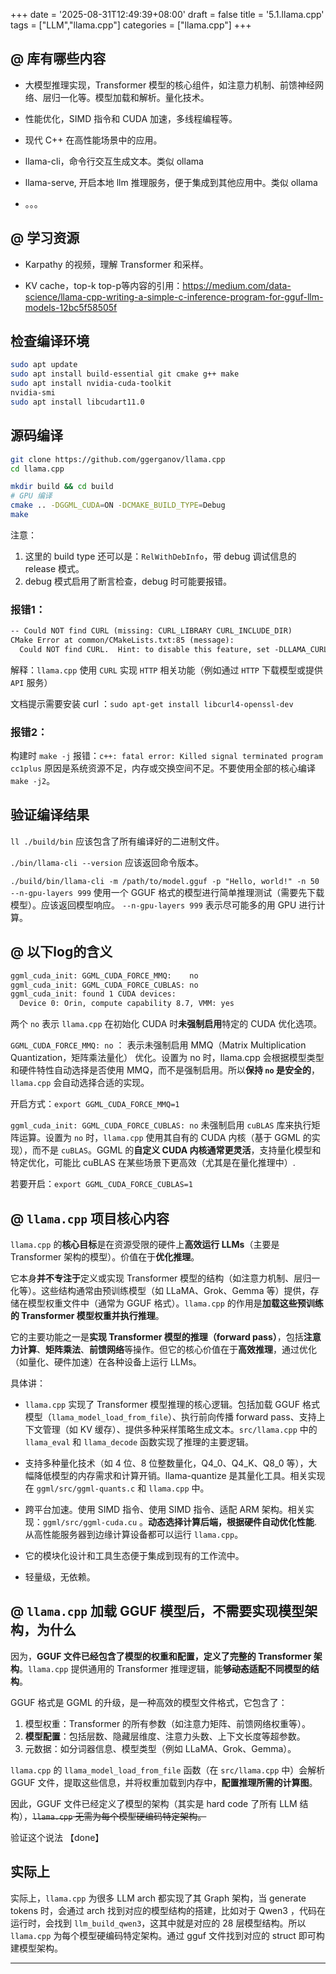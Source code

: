 +++
date = '2025-08-31T12:49:39+08:00'
draft = false
title = '5.1.llama.cpp'
tags = ["LLM","llama.cpp"]
categories = ["llama.cpp"]
+++



## @ 库有哪些内容

- 大模型推理实现，Transformer 模型的核心组件，如注意力机制、前馈神经网络、层归一化等。模型加载和解析。量化技术。

- 性能优化，SIMD 指令和 CUDA 加速，多线程编程等。

- 现代 C++ 在高性能场景中的应用。

- llama-cli，命令行交互生成文本。类似 ollama

- llama-serve, 开启本地 llm 推理服务，便于集成到其他应用中。类似 ollama

- 。。。


## @ 学习资源


- Karpathy 的视频，理解 Transformer 和采样。

- KV cache，top-k top-p等内容的引用：https://medium.com/data-science/llama-cpp-writing-a-simple-c-inference-program-for-gguf-llm-models-12bc5f58505f


## 检查编译环境

~~~sh
sudo apt update
sudo apt install build-essential git cmake g++ make
sudo apt install nvidia-cuda-toolkit
nvidia-smi
sudo apt install libcudart11.0
~~~


## 源码编译

~~~sh
git clone https://github.com/ggerganov/llama.cpp
cd llama.cpp

mkdir build && cd build
# GPU 编译
cmake .. -DGGML_CUDA=ON -DCMAKE_BUILD_TYPE=Debug
make
~~~

注意：

1. 这里的 build type 还可以是：`RelWithDebInfo`，带 debug 调试信息的 release 模式。
2. debug 模式启用了断言检查，debug 时可能要报错。

### 报错1：

~~~txt
-- Could NOT find CURL (missing: CURL_LIBRARY CURL_INCLUDE_DIR)
CMake Error at common/CMakeLists.txt:85 (message):
  Could NOT find CURL.  Hint: to disable this feature, set -DLLAMA_CURL=OFF
~~~

解释：`llama.cpp` 使用 `CURL` 实现 `HTTP` 相关功能（例如通过 `HTTP` 下载模型或提供 `API` 服务）

文档提示需要安装 curl ：`sudo apt-get install libcurl4-openssl-dev`


### 报错2：

构建时 `make -j` 报错：`c++: fatal error: Killed signal terminated program cc1plus` 原因是系统资源不足，内存或交换空间不足。不要使用全部的核心编译 `make -j2`。


## 验证编译结果

`ll ./build/bin` 应该包含了所有编译好的二进制文件。

`./bin/llama-cli --version` 应该返回命令版本。

`./build/bin/llama-cli -m /path/to/model.gguf -p "Hello, world!" -n 50 --n-gpu-layers 999` 使用一个 GGUF 格式的模型进行简单推理测试（需要先下载模型）。应该返回模型响应。 `--n-gpu-layers 999` 表示尽可能多的用 GPU 进行计算。


## @ 以下log的含义

~~~sh
ggml_cuda_init: GGML_CUDA_FORCE_MMQ:    no
ggml_cuda_init: GGML_CUDA_FORCE_CUBLAS: no
ggml_cuda_init: found 1 CUDA devices:
  Device 0: Orin, compute capability 8.7, VMM: yes
~~~

两个 `no` 表示 `llama.cpp` 在初始化 CUDA 时**未强制启用**特定的 CUDA 优化选项。

`GGML_CUDA_FORCE_MMQ: no` ： 表示未强制启用 MMQ（Matrix Multiplication Quantization，矩阵乘法量化） 优化。设置为 no 时，llama.cpp 会根据模型类型和硬件特性自动选择是否使用 MMQ，而不是强制启用。所以**保持 `no` 是安全的**，`llama.cpp` 会自动选择合适的实现。

开启方式：`export GGML_CUDA_FORCE_MMQ=1`

`ggml_cuda_init: GGML_CUDA_FORCE_CUBLAS: no` 未强制启用 `cuBLAS` 库来执行矩阵运算。设置为 `no` 时，`llama.cpp` 使用其自有的 CUDA 内核（基于 GGML 的实现），而不是 `cuBLAS`。GGML 的**自定义 CUDA 内核通常更灵活**，支持量化模型和特定优化，可能比 cuBLAS 在某些场景下更高效（尤其是在量化推理中）.

若要开启：`export GGML_CUDA_FORCE_CUBLAS=1`


## @ `llama.cpp` 项目核心内容

`llama.cpp` 的**核心目标**是在资源受限的硬件上**高效运行 LLMs**（主要是 Transformer 架构的模型）。价值在于**优化推理**。

它本身**并不专注于**定义或实现 Transformer 模型的结构（如注意力机制、层归一化等）。这些结构通常由预训练模型（如 LLaMA、Grok、Gemma 等）提供，存储在模型权重文件中（通常为 GGUF 格式）。`llama.cpp` 的作用是**加载这些预训练的 Transformer 模型权重并执行推理**。

它的主要功能之一是**实现 Transformer 模型的推理（forward pass）**，包括**注意力计算**、**矩阵乘法**、**前馈网络**等操作。但它的核心价值在于**高效推理**，通过优化（如量化、硬件加速）在各种设备上运行 LLMs。

具体讲：

- `llama.cpp` 实现了 Transformer 模型推理的核心逻辑。包括加载 GGUF 格式模型（`llama_model_load_from_file`）、执行前向传播 forward pass、支持上下文管理（如 KV 缓存）、提供多种采样策略生成文本。`src/llama.cpp` 中的 `llama_eval` 和 `llama_decode` 函数实现了推理的主要逻辑。

- 支持多种量化技术（如 4 位、8 位整数量化，Q4_0、Q4_K、Q8_0 等），大幅降低模型的内存需求和计算开销。llama-quantize 是其量化工具。相关实现在 `ggml/src/ggml-quants.c` 和 `llama.cpp` 中。

- 跨平台加速。使用 SIMD 指令、使用 SIMD 指令、适配 ARM 架构。相关实现：`ggml/src/ggml-cuda.cu` 。**动态选择计算后端，根据硬件自动优化性能**.从高性能服务器到边缘计算设备都可以运行 `llama.cpp`。

- 它的模块化设计和工具生态便于集成到现有的工作流中。

- 轻量级，无依赖。


## @ `llama.cpp` 加载 GGUF 模型后，不需要实现模型架构，为什么

因为，**GGUF 文件已经包含了模型的权重和配置，定义了完整的 Transformer 架构**。`llama.cpp` 提供通用的 Transformer 推理逻辑，能**够~~动态~~适配不同模型的结构**。

GGUF 格式是 GGML 的升级，是一种高效的模型文件格式，它包含了：

1. 模型权重：Transformer 的所有参数（如注意力矩阵、前馈网络权重等）。
2. **模型配置**：包括层数、隐藏层维度、注意力头数、上下文长度等超参数。
3. 元数据：如分词器信息、模型类型（例如 LLaMA、Grok、Gemma）。

`llama.cpp` 的 `llama_model_load_from_file` 函数（在 `src/llama.cpp` 中）会解析 GGUF 文件，提取这些信息，并将权重加载到内存中，**配置推理所需的计算图**。

因此，GGUF 文件已经定义了模型的架构（其实是 hard code 了所有 LLM 结构），~~`llama.cpp` 无需为每个模型硬编码特定架构。~~

验证这个说法 【done】

## 实际上

实际上，`llama.cpp` 为很多 LLM arch 都实现了其 Graph 架构，当 generate tokens 时，会通过 arch 找到对应的模型结构的搭建，比如对于 Qwen3 ，代码在运行时，会找到 `llm_build_qwen3`，这其中就是对应的 28 层模型结构。所以 `llama.cpp` 为每个模型硬编码特定架构。通过 gguf 文件找到对应的 struct 即可构建模型架构。



*** 
